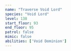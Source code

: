 ```yaml
---
name: "Traverse Void Lord"
species: "Void Lord"
level: 138
start_floor: 93
end_floor: 95
patrol: false
mimic: false
abilities: ['Void Dominion']
---
```

